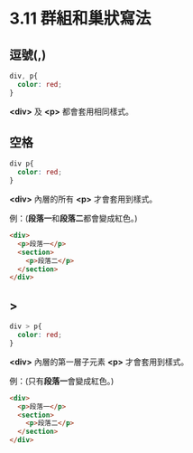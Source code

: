 # 3.11 群組和巢狀寫法

## 逗號\(,\)

```css
div, p{
  color: red;
}
```

**&lt;div&gt;** 及 **&lt;p&gt;** 都會套用相同樣式。

## 空格

```css
div p{
  color: red;
}
```

**&lt;div&gt;** 內層的所有 **&lt;p&gt;** 才會套用到樣式。

例：\(**段落一**和**段落二**都會變成紅色。\)

```html
<div>
  <p>段落一</p>
  <section>
    <p>段落二</p>
  </section>
</div>
```

## &gt;

```css
div > p{
  color: red;
}
```

**&lt;div&gt;** 內層的第一層子元素 **&lt;p&gt;** 才會套用到樣式。

例：\(只有**段落一**會變成紅色。\)

```html
<div>
  <p>段落一</p>
  <section>
    <p>段落二</p>
  </section>
</div>
```



